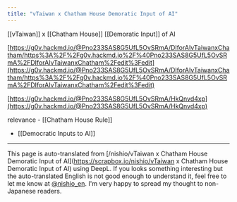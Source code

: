 ```yaml
---
title: "vTaiwan x Chatham House Demoratic Input of AI"
---
```


[[vTaiwan]] x [[Chatham House]] [[Demoratic Input]] of AI


[https://g0v.hackmd.io/@Pno233SAS8G5UfL5OvSRmA/DIforAIvTaiwanxChatham/https%3A%2F%2Fg0v.hackmd.io%2F%40Pno233SAS8G5UfL5OvSRmA%2FDIforAIvTaiwanxChatham%2Fedit%3Fedit](https://g0v.hackmd.io/@Pno233SAS8G5UfL5OvSRmA/DIforAIvTaiwanxChatham/https%3A%2F%2Fg0v.hackmd.io%2F%40Pno233SAS8G5UfL5OvSRmA%2FDIforAIvTaiwanxChatham%2Fedit%3Fedit)

[https://g0v.hackmd.io/@Pno233SAS8G5UfL5OvSRmA/HkQnvd4xp](https://g0v.hackmd.io/@Pno233SAS8G5UfL5OvSRmA/HkQnvd4xp)


relevance
    - [[Chatham House Rule]]
- [[Democratic Inputs to AI]]


---
This page is auto-translated from [/nishio/vTaiwan x Chatham House Demoratic Input of AI](https://scrapbox.io/nishio/vTaiwan x Chatham House Demoratic Input of AI) using DeepL. If you looks something interesting but the auto-translated English is not good enough to understand it, feel free to let me know at [@nishio_en](https://twitter.com/nishio_en). I'm very happy to spread my thought to non-Japanese readers.